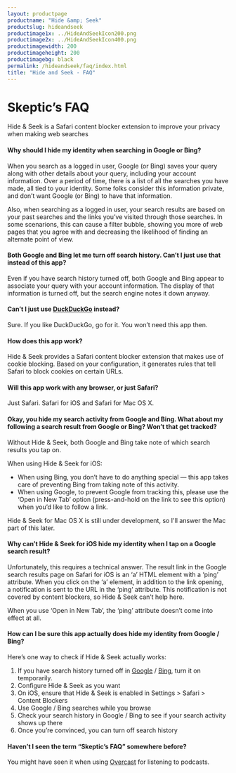 ```yaml
---
layout: productpage
productname: "Hide &amp; Seek"
productslug: hideandseek
productimage1x: ../HideAndSeekIcon200.png
productimage2x: ../HideAndSeekIcon400.png
productimagewidth: 200
productimageheight: 200
productimagebg: black
permalink: /hideandseek/faq/index.html
title: "Hide and Seek - FAQ"
---
```


<h1>Skeptic&rsquo;s FAQ</h1>

<aside class="roop-intro">
<p>Hide &amp; Seek is a Safari content blocker extension to improve your
privacy when making web searches</p>
</aside>

<h4>Why should I hide my identity when searching in Google or Bing?</h4>

<p>When you search as a logged in user, Google (or Bing) saves your query along with
other details about your query, including your account information. Over a period
of time, there is a list of all the searches you have made, all tied to your identity.
Some folks consider this information private, and don&rsquo;t want Google (or Bing) to
have that information.</p>

<p>Also, when searching as a logged in user, your search results are based on your past
searches and the links you&rsquo;ve visited through those searches. In some scenarions,
this can cause a filter bubble, showing you more of web pages that you agree with and
decreasing the likelihood of finding an alternate point of view.</p>

<h4>Both Google and Bing let me turn off search history. Can&rsquo;t I just use that
    instead of this app?</h4>

<p>Even if you have search history turned off, both Google and Bing appear to
associate your query with your account information. The display of that
information is turned off, but the search engine notes it down anyway.</p>

<h4>Can&rsquo;t I just use <a href="https://duckduckgo.com/">DuckDuckGo</a> instead?</h4>

<p>Sure. If you like DuckDuckGo, go for it. You won&rsquo;t need this app then.</p>

<h4>How does this app work?</h4>

<p>Hide &amp; Seek provides a Safari content blocker extension that makes
use of cookie blocking. Based on your configuration, it generates rules
that tell Safari to block cookies on certain URLs.</p>

<h4>Will this app work with any browser, or just Safari?</h4>

<p>Just Safari. Safari for iOS and Safari for Mac OS X.</p>

<h4>Okay, you hide my search activity from Google and Bing. What about my
following a search result from Google or Bing? Won&rsquo;t that get tracked?</h4>

<p>Without Hide &amp; Seek, both Google and Bing take note of which
search results you tap on.</p>

<p>When using Hide &amp; Seek for iOS:</p>

<ul>
   <li>When using Bing, you don&rsquo;t have to do anything special &mdash; this app takes
   care of preventing Bing from taking note of this activity.</li>
   <li>When using Google, to prevent Google from tracking this, please use the &lsquo;Open
   in New Tab&rsquo; option (press-and-hold on the link to see this option) when you&rsquo;d
   like to follow a link.</li>
</ul>

<p>Hide &amp; Seek for Mac OS X is still under development, so I'll
answer the Mac part of this later.</p>

<h4>Why can&rsquo;t Hide &amp; Seek for iOS hide my identity when I tap on a Google search result?</h4>

<p>Unfortunately, this requires a technical answer. The result link in the
Google search results page on Safari for iOS is an &lsquo;a&rsquo; HTML element with a &lsquo;ping&rsquo; attribute. When you
click on the &lsquo;a&rsquo; element, in addition to the link opening, a notification is sent to the
URL in the &lsquo;ping&rsquo; attribute. This notification is not covered by content blockers, so
Hide &amp; Seek can&rsquo;t help here.</p>

<p>When you use &lsquo;Open in New Tab&rsquo;, the &lsquo;ping&rsquo; attribute doesn&rsquo;t come into effect at all.</p>

<h4>How can I be sure this app actually does hide my identity from Google / Bing?</h4>

<p>Here&rsquo;s one way to check if Hide &amp; Seek actually works:</p>

<ol>
    <li>If you have search history turned off in
        <a href="https://www.google.com/settings/accounthistory/">Google</a> /
        <a href="https://www.bing.com/account/history">Bing</a>,
        turn it on temporarily.</li>
    <li>Configure Hide &amp; Seek as you want</li>
    <li>On iOS, ensure that Hide &amp; Seek is enabled in Settings > Safari > Content Blockers</li>
    <li>Use Google / Bing searches while you browse</li>
    <li>Check your search history in Google / Bing to see if your search activity shows up there</li>
    <li>Once you&rsquo;re convinced, you can turn off search history</li>
</ol>

<h4>Haven&rsquo;t I seen the term &ldquo;Skeptic&rsquo;s FAQ&rdquo; somewhere before?</h4>

<p>You might have seen it when using <a href="https://overcast.fm/skeptics_faq">Overcast</a>
for listening to podcasts.</p>

